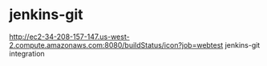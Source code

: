 # jenkins-git
http://ec2-34-208-157-147.us-west-2.compute.amazonaws.com:8080/buildStatus/icon?job=webtest
jenkins-git integration
